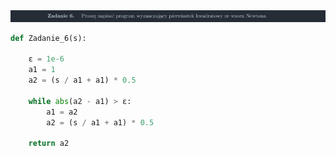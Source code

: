 <picture>
  <source srcset="../../srt/zbior_zadan/06.png" media="(prefers-color-scheme: light)">
  <source srcset="../../srt/zbior_zadan/black_06.png" media="(prefers-color-scheme: dark)">
  <img src="../../srt/zbior_zadan/black_06.png" alt="zadanie 06">
</picture>


```python
def Zadanie_6(s):

    ε = 1e-6
    a1 = 1
    a2 = (s / a1 + a1) * 0.5

    while abs(a2 - a1) > ε:
        a1 = a2
        a2 = (s / a1 + a1) * 0.5

    return a2

```